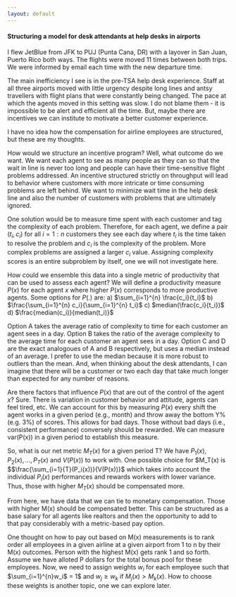 ```yaml
---
layout: default
---
```


#### Structuring a model for desk attendants at help desks in airports

I flew JetBlue from JFK to PUJ (Punta Cana, DR) with a layover in San Juan, Puerto Rico both ways. The flights were moved 11 times between both trips. We were informed by email each time with the new departure time. 

The main inefficiency I see is in the pre-TSA help desk experience. Staff at all three airports moved with little urgency despite long lines and antsy travellers with flight plans that were constantly being changed. The pace at which the agents moved in this setting was slow. I do not blame them - it is impossible to be alert and efficient all the time. But, maybe there are incentives we can institute to motivate a better customer experience.

I have no idea how the compensation for airline employees are structured, but these are my thoughts. 

How would we structure an incentive program? Well, what outcome do we want. We want each agent to see as many people as they can so that the wait in line is never too long and people can have their time-sensitive flight problems addressed. An incentive structured strictly on throughput will lead to behavior where customers with more intricate or time consuming problems are left behind. We want to minimize wait time in the help desk line and also the number of customers with problems that are ultimately ignored. 

One solution would be to measure time spent with each customer and tag the complexity of each problem. Therefore, for each agent, we define a pair $(t_i, c_i)$ for all $i = 1:n$ customers they see each day where $t_i$ is the time taken to resolve the problem and $c_i$ is the complexity of the problem. More complex problems are assigned a larger $c_i$ value. Assigning complexity scores is an entire subproblem by itself, one we will not investigate here. 

How could we ensemble this data into a single metric of productivity that can be used to assess each agent? We will define a productivity measure $P(x)$ for each agent $x$ where higher $P(x)$ corresponds to more productive agents. Some options for $P(.)$ are: 
	a) $\sum_{i=1}^{n} \frac{c_i}{t_i}$
	b) $\frac{\sum_{i=1}^{n} c_i}{\sum_{i=1}^{n} t_i}$
	c) $median(\frac{c_i}{t_i})$
	d) $\frac{median(c_i)}{median(t_i)}$ 

Option A takes the average ratio of complexity to time for each customer an agent sees in a day. Option B takes the ratio of the average complexity to the average time for each customer an agent sees in a day. Option C and D are the exact analogoues of A and B respectively, but uses a median instead of an average. I prefer to use the median because it is more robust to outliers than the mean. And, when thinking about the desk attendants, I can imagine that there will be a customer or two each day that take much longer than expected for any number of reasons. 

Are there factors that influence $P(x)$ that are out of the control of the agent $x$? Sure. There is variation in customer behavior and attitude, agents can feel tired, etc. We can account for this by measuring $P(x)$ every shift the agent works in a given period (e.g., month) and throw away the bottom Y% (e.g. 3%) of scores. This allows for bad days. Those without bad days (i.e., consistent performance) conversely should be rewarded. We can measure var(P(x)) in a given period to establish this measure. 

So, what is our net metric $M_T(x)$ for a given period T? We have $P_1(x), P_2(x), ..., P_T(x)$ and $V(P(x))$ to work with. One possible choice for $M_T(x) is $$\frac{\sum_{i=1}{T}(P_i(x))}{V(P(x))}$ which takes into account the individual $P_i(x)$ performances and rewards workers with lower variance. Thus, those with higher $M_T(x)$ should be compensated more. 

From here, we have data that we can tie to monetary compensation. Those with higher M(x) should be compensated better. This can be structured as a base salary for all agents like realtors and then the opportunity to add to that pay considerably with a metric-based pay option. 

One thought on how to pay out based on M(x) measurements is to rank order all employees in a given airline at a given airport from 1 to n by their M(x) outcomes. Person with the highest M(x) gets rank 1 and so forth. Assume we have alloted P dollars for the total bonus pool for these employees. Now, we need to assign weights $w_i$ for each employee such that $\sum_{i=1}^{n}w_i$ = 1$ and $w_j \geq w_k$ if $M_j(x) > M_k(x)$. How to choose these weights is another topic, one we can explore later.   


